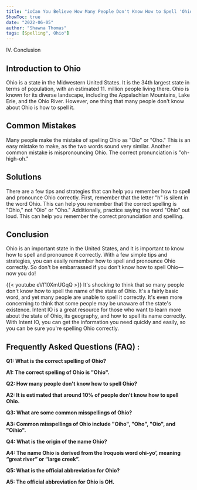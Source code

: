 ```yaml
---
title: "ioCan You Believe How Many People Don't Know How to Spell 'Ohio'? Find Out Now!"
ShowToc: true 
date: "2022-06-05"
author: "Shawna Thomas" 
tags: [Spelling", Ohio"]
---
```

IV. Conclusion

## Introduction to Ohio

Ohio is a state in the Midwestern United States. It is the 34th largest state in terms of population, with an estimated 11. million people living there. Ohio is known for its diverse landscape, including the Appalachian Mountains, Lake Erie, and the Ohio River. However, one thing that many people don't know about Ohio is how to spell it.

## Common Mistakes

Many people make the mistake of spelling Ohio as "Oio" or "Oho." This is an easy mistake to make, as the two words sound very similar. Another common mistake is mispronouncing Ohio. The correct pronunciation is "oh-high-oh."

## Solutions

There are a few tips and strategies that can help you remember how to spell and pronounce Ohio correctly. First, remember that the letter "h" is silent in the word Ohio. This can help you remember that the correct spelling is "Ohio," not "Oio" or "Oho." Additionally, practice saying the word "Ohio" out loud. This can help you remember the correct pronunciation and spelling.

## Conclusion

Ohio is an important state in the United States, and it is important to know how to spell and pronounce it correctly. With a few simple tips and strategies, you can easily remember how to spell and pronounce Ohio correctly. So don't be embarrassed if you don't know how to spell Ohio—now you do!

{{< youtube eVf10XmUGqQ >}} 
It's shocking to think that so many people don't know how to spell the name of the state of Ohio. It's a fairly basic word, and yet many people are unable to spell it correctly. It's even more concerning to think that some people may be unaware of the state's existence. Intent IO is a great resource for those who want to learn more about the state of Ohio, its geography, and how to spell its name correctly. With Intent IO, you can get the information you need quickly and easily, so you can be sure you're spelling Ohio correctly.

## Frequently Asked Questions (FAQ) :
**Q1: What is the correct spelling of Ohio?**

**A1: The correct spelling of Ohio is "Ohio".**

**Q2: How many people don't know how to spell Ohio?**

**A2: It is estimated that around 10% of people don't know how to spell Ohio.**

**Q3: What are some common misspellings of Ohio?**

**A3: Common misspellings of Ohio include "Oiho", "Oho", "Oio", and "Oihio".**

**Q4: What is the origin of the name Ohio?**

**A4: The name Ohio is derived from the Iroquois word ohi-yo’, meaning “great river” or “large creek”.**

**Q5: What is the official abbreviation for Ohio?**

**A5: The official abbreviation for Ohio is OH.**





